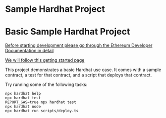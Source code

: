 # Sample Hardhat Project

# Basic Sample Hardhat Project

[Before starting development please go through the Ethereum Developer Documentation in detail](https://ethereum.org/en/developers/docs/)

[We will follow this getting started page](https://hardhat.org/getting-started/)


This project demonstrates a basic Hardhat use case. It comes with a sample contract, a test for that contract, and a script that deploys that contract.

Try running some of the following tasks:

```shell
npx hardhat help
npx hardhat test
REPORT_GAS=true npx hardhat test
npx hardhat node
npx hardhat run scripts/deploy.ts
```
